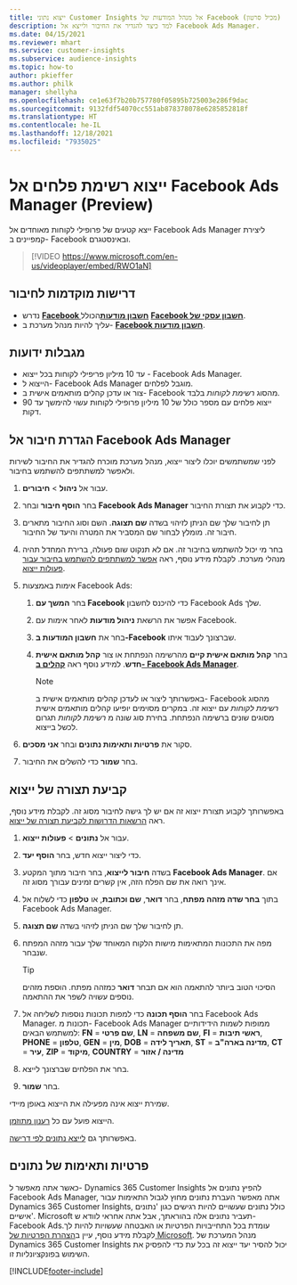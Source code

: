 ```yaml
---
title: ייצוא נתוני Customer Insights אל מנהל המודעות של Facebook (מכיל סרטון)
description: למד כיצד להגדיר את החיבור ולייצא אל Facebook Ads Manager.
ms.date: 04/15/2021
ms.reviewer: mhart
ms.service: customer-insights
ms.subservice: audience-insights
ms.topic: how-to
author: pkieffer
ms.author: philk
manager: shellyha
ms.openlocfilehash: ce1e63f7b20b757780f05895b725003e286f9dac
ms.sourcegitcommit: 9132fdf54070cc551ab878378078e6285852818f
ms.translationtype: HT
ms.contentlocale: he-IL
ms.lasthandoff: 12/18/2021
ms.locfileid: "7935025"
---
```

# <a name="export-segments-list-to-facebook-ads-manager-preview"></a>ייצוא רשימת פלחים אל Facebook Ads Manager‏ (Preview)

ייצא קטעים של פרופילי לקוחות מאוחדים אל Facebook Ads Manager ליצירת קמפיינים ב- Facebook ובאינסטגרם.

> [!VIDEO https://www.microsoft.com/en-us/videoplayer/embed/RWO1aN]

## <a name="prerequisites-for-connection"></a>דרישות מוקדמות לחיבור

- נדרש [**Facebook חשבון מודעות**](https://www.facebook.com/business/learn/lessons/step-by-step-ads-manager-account)הכולל [**Facebook חשבון עסקי של**](https://business.facebook.com/).
- עליך להיות מנהל מערכת ב- [**Facebook חשבון מודעות**](https://www.facebook.com/business/learn/lessons/step-by-step-ads-manager-account).

## <a name="known-limitations"></a>מגבלות ידועות

- עד 10 מיליון פריפילי לקוחות בכל ייצוא - Facebook Ads Manager.
- הייצוא ל- Facebook Ads Manager מוגבל לפלחים.
- צור או עדכן קהלים מותאמים אישית ב- Facebook מהסוג *רשימת לקוחות* בלבד.
- ייצוא פלחים עם מספר כולל של 10 מיליון פרופילי לקוחות עשוי להימשך עד 90 דקות.

## <a name="set-up-connection-to-facebook-ads-manager"></a>הגדרת חיבור אל Facebook Ads Manager

לפני שמשתמשים יוכלו ליצור ייצוא, מנהל מערכת מוכרח להגדיר את החיבור לשירות ולאפשר למשתתפים להשתמש בחיבור.

1. עבור אל **ניהול** > **חיבורים**.

1. בחר **הוסף חיבור** ובחר **Facebook Ads Manager** כדי לקבוע את תצורת החיבור.

1. תן לחיבור שלך שם הניתן לזיהוי בשדה **שם תצוגה**. השם וסוג החיבור מתארים חיבור זה. מומלץ לבחור שם המסביר את המטרה והיעד של החיבור.

1. בחר מי יכול להשתמש בחיבור זה. אם לא תנקוט שום פעולה, ברירת המחדל תהיה מנהלי מערכת. לקבלת מידע נוסף, ראה [אפשר למשתתפים להשתמש בחיבור עבור פעולות ייצוא](connections.md#allow-contributors-to-use-a-connection-for-exports).

1. אימות באמצעות Facebook Ads: 

   1. בחר **המשך עם Facebook** כדי להיכנס לחשבון Facebook Ads שלך.

   1. אפשר את הרשאת **ניהול מודעות** לאחר אימות עם Facebook.

   1. בחר את **חשבון המודעות ב-Facebook** שברצונך לעבוד איתו.

   1. בחר **קהל מותאם אישית קיים** מהרשימה הנפתחת או צור **קהל מותאם אישית חדש**. למידע נוסף ראה [**קהלים ב- Facebook Ads Manager**](https://www.facebook.com/business/help/744354708981227?id=2469097953376494).
      > [!NOTE]
      > באפשרותך ליצור או לעדכן קהלים מותאמים אישית ב- Facebook מהסוג *רשימת לקוחות* עם ייצוא זה. במקרים מסוימים יופיעו קהלים מותאמים אישית מסוגים שונים ברשימה הנפתחת. בחירת סוג שונה מ *רשימת לקוחות* תגרום לכשל בייצוא. 

1. סקור את **פרטיות ותאימות נתונים** ובחר **אני מסכים**.

1. בחר **שמור** כדי להשלים את החיבור.

## <a name="configure-an-export"></a>קביעת תצורה של ייצוא

באפשרותך לקבוע תצורת ייצוא זה אם יש לך גישה לחיבור מסוג זה. לקבלת מידע נוסף, ראה [הרשאות הדרושות לקביעת תצורה של ייצוא](export-destinations.md#set-up-a-new-export).

1. עבור אל **נתונים** > **פעולות ייצוא**.

1. כדי ליצור ייצוא חדש, בחר **הוסף יעד**. 

1. בשדה **חיבור לייצוא**, בחר חיבור מתוך המקטע **Facebook Ads Manager**. אם אינך רואה את שם הפלח הזה, אין קשרים זמינים עבורך מסוג זה.

1. בתוך **בחר שדה מזהה מפתח**, בחר **דואר**, **שם וכתובת**, או **טלפון** כדי לשלוח אל Facebook Ads Manager. 

1. תן לחיבור שלך שם הניתן לזיהוי בשדה **שם תצוגה**.

1. מפה את התכונות המתאימות מישות הלקוח המאוחד שלך עבור מזהה המפתח שנבחר.
   > [!TIP]
   > הסיכוי הטוב ביותר להתאמה הוא אם תבחר **דואר** כמזהה מפתח. הוספת מזהים נוספים עשויה לשפר את ההתאמה.

1. בחר **הוסף תכונה** כדי למפות תכונות נוספות לשליחה אל Facebook Ads Manager. תכונות מ- Facebook Ads Manager ממופות לשמות הידידותיים למשתמש הבאים: **FN** = **שם פרטי**, **LN** = **שם משפחה**, **FI** = **ראשי תיבות**, **PHONE** = **טלפון**, **GEN** = **מין**, **DOB** = **תאריך לידה**, **ST** = **מדינה בארה"ב**, **CT** = **עיר**, **ZIP** = **מיקוד**, **COUNTRY** = **מדינה / אזור**

1. בחר את הפלחים שברצונך לייצא.

1. בחר **שמור**.

שמירת ייצוא אינה מפעילה את הייצוא באופן מיידי.

הייצוא פועל עם כל [רענון מתוזמן](system.md#schedule-tab). 

באפשרותך גם [לייצא נתונים לפי דרישה](export-destinations.md#run-exports-on-demand). 

## <a name="data-privacy-and-compliance"></a>פרטיות ותאימות של נתונים

כאשר אתה מאפשר ל- Dynamics 365 Customer Insights להפיץ נתונים אל Facebook Ads Manager, אתה מאפשר העברת נתונים מחוץ לגבול התאימות עבור Dynamics 365 Customer Insights, כולל נתונים שעשויים להיות רגישים כגון 'נתונים אישיים'. Microsoft תעביר נתונים אלה בהוראתך, אבל אתה אחראי לוודא ש- Facebook Adsעומדת בכל התחייבויות הפרטיות או האבטחה שעשויות להיות לך. לקבלת מידע נוסף, עיין ב[הצהרת הפרטיות של Microsoft](https://go.microsoft.com/fwlink/?linkid=396732).
מנהל המערכת של Dynamics 365 Customer Insights יכול להסיר יעד ייצוא זה בכל עת כדי להפסיק את השימוש בפונקציונליות זו.


[!INCLUDE[footer-include](../includes/footer-banner.md)]
